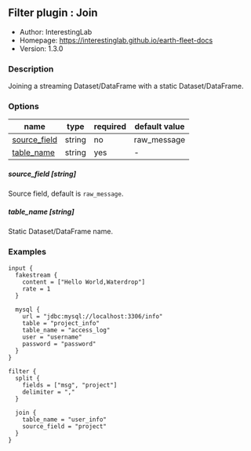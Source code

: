 ## Filter plugin : Join

* Author: InterestingLab
* Homepage: https://interestinglab.github.io/earth-fleet-docs
* Version: 1.3.0

### Description

Joining a streaming Dataset/DataFrame with a static Dataset/DataFrame.

### Options

| name | type | required | default value |
| --- | --- | --- | --- |
| [source_field](#source_field-string) | string | no | raw_message |
| [table_name](#table_name-string) | string | yes | - |

##### source_field [string]

Source field, default is `raw_message`.

##### table_name [string]

Static Dataset/DataFrame name.

### Examples

```
input {
  fakestream {
    content = ["Hello World,Waterdrop"]
    rate = 1
  }

  mysql {
    url = "jdbc:mysql://localhost:3306/info"
    table = "project_info"
    table_name = "access_log"
    user = "username"
    password = "password"
  }
}

filter {
  split {
    fields = ["msg", "project"]
    delimiter = ","
  }

  join {
    table_name = "user_info"
    source_field = "project"
  }
}
```
